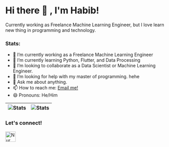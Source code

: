 # Hi there 👋 , I'm Habib!
Currently working as Freelance Machine Learning Engineer, but I love learn new thing in programming and technology.  

### Stats:
- 🔭 I’m currently working as a Freelance Machine Learning Engineer </br>
- 🌱 I’m currently learning Python, Flutter, and Data Processing </br>
- 👯 I’m looking to collaborate as a Data Scientist or Machine Learning Engineer. </br>
- 🤔 I’m looking for help with my master of programming. hehe </br>
- 💬 Ask me about anything.</br>
- 📫 How to reach me: <a href="mailto:nurhabibrs@gmail.com">Email me!</a>  </br>
- 😄 Pronouns: He/Him </br>
<!-- - ⚡ Fun fact: ... </br> -->



| <img src="https://github-readme-stats.vercel.app/api?username=nurhabibrs&theme=highcontrast&show_icons=true&hide_border=true&layout=compact&cache_second=7200" align="center" alt="Stats" /> | <img src="https://github-readme-stats.vercel.app/api/top-langs/?username=nurhabibrs&theme=highcontrast&show_icons=true&hide_border=true&layout=compact&cache_second=7200" align= "center" alt="Stats" /> |
| ------------- | ------------- |


### Let's connect!
<a href="https://linkedin.com/in/nurhabibrs"><img width="32" alt="Nur Habib's Linkedin" src="https://upload.wikimedia.org/wikipedia/commons/thumb/c/ca/LinkedIn_logo_initials.png/128px-LinkedIn_logo_initials.png"></a>
